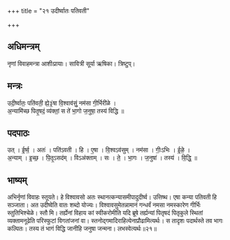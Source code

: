 +++
title = "२१ उदीर्ष्वातः पतिवती"

+++
## अधिमन्त्रम्
नृणां विवाहमन्त्रा आशीःप्रायाः। सावित्री सूर्या ऋषिका। त्रिष्टुप्।

## मन्त्रः
उदी॒र्ष्वातः॒ पति॑वती॒ ह्ये॒३॒॑षा वि॒श्वाव॑सुं॒ नम॑सा गी॒र्भिरी॑ळे ।  
अ॒न्यामि॑च्छ पितृ॒षदं॒ व्य॑क्तां॒ स ते॑ भा॒गो ज॒नुषा॒ तस्य॑ विद्धि ॥

## पदपाठः
उत् । ई॒र्ष्व॒ । अतः॑ । पति॑ऽवती । हि । ए॒षा । वि॒श्वऽव॑सुम् । नम॑सा । गीः॒ऽभिः । ई॒ळे॒ ।  
अ॒न्याम् । इ॒च्छ॒ । पि॒तृ॒ऽसद॑म् । विऽअ॑क्ताम् । सः । ते॒ । भा॒गः । ज॒नुषा॑ । तस्य॑ । वि॒द्धि॒ ॥

## भाष्यम्
अभिर्नृणां विवाहः स्तूयते। हे विश्वावसो अतः स्थानत्कन्यासमीपादुदीर्ष्व। उत्तिष्थ। एषा कन्या पतिवती हि सञ्जाता। अत उदीष्वेति वातः शब्दो योज्यः। विश्वावसुमेतन्नामानं गन्धर्वं नमसा नमस्कारेण गीर्भिः स्तुतिभिश्चेळे। स्तौ मि। तर्ह्येनां विहाय कां स्वीकरोमीति यदि ब्रूषे तर्ह्यन्यां पितृषदं पितृकुले स्थितां व्यक्तामनूढेति परिस्फुटां विगतांजनां वा। स्तनोद्गमादिराहित्येनाप्रौढामित्यर्थः। स तादृशः पदार्थस्ते तव भागः कल्पितः। तस्य तं भागं विद्धि जानीहि जनुषा जन्मना। लभस्वेत्यर्थः॥२१॥